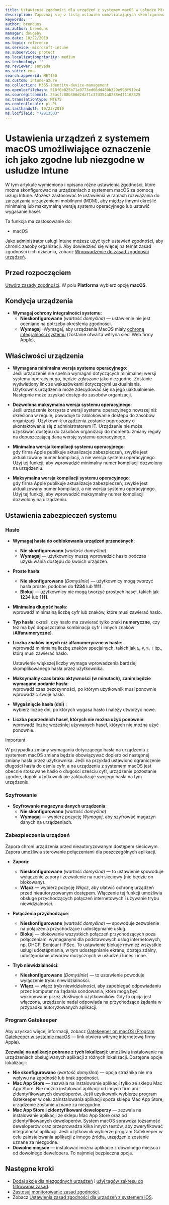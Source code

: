 ```yaml
---
title: Ustawienia zgodności dla urządzeń z systemem macOS w usłudze Microsoft Intune — Azure | Microsoft Docs
description: Zapoznaj się z listą ustawień umożliwiających skonfigurowanie zgodności dla urządzeń z systemem macOS w usłudze Microsoft Intune. Możesz między innymi wymagać stosowania ochrony integralności systemu firmy Apple, określać ograniczenia dotyczące haseł, wymagać zapory oraz zezwalać na użycie programu Gatekeeper.
keywords: ''
author: brenduns
ms.author: brenduns
manager: dougeby
ms.date: 10/22/2019
ms.topic: reference
ms.service: microsoft-intune
ms.subservice: protect
ms.localizationpriority: medium
ms.technology: ''
ms.reviewer: samyada
ms.suite: ems
search.appverid: MET150
ms.custom: intune-azure
ms.collection: M365-identity-device-management
ms.openlocfilehash: 518f0b825b71a9773ed66dd480b329e998f919c4
ms.sourcegitcommit: 25acfc88b366d2da71c37d354a0238e4f1168325
ms.translationtype: MTE75
ms.contentlocale: pl-PL
ms.lasthandoff: 10/23/2019
ms.locfileid: "72813503"
---
```

# <a name="macos-settings-to-mark-devices-as-compliant-or-not-compliant-using-intune"></a>Ustawienia urządzeń z systemem macOS umożliwiające oznaczenie ich jako zgodne lub niezgodne w usłudze Intune

W tym artykule wymieniono i opisano różne ustawienia zgodności, które można skonfigurować na urządzeniach z systemem macOS za pomocą usługi Intune. Możesz zastosować te ustawienia w ramach rozwiązania do zarządzania urządzeniami mobilnymi (MDM), aby między innymi określić minimalną lub maksymalną wersję systemu operacyjnego lub ustawić wygasanie haseł.

Ta funkcja ma zastosowanie do:

- macOS

Jako administrator usługi Intune możesz użyć tych ustawień zgodności, aby chronić zasoby organizacji. Aby dowiedzieć się więcej na temat zasad zgodności i ich działania, zobacz [Wprowadzenie do zasad zgodności urządzeń](device-compliance-get-started.md).

## <a name="before-you-begin"></a>Przed rozpoczęciem

[Utwórz zasady zgodności](create-compliance-policy.md#create-the-policy). W polu **Platforma** wybierz opcję **macOS**.

## <a name="device-health"></a>Kondycja urządzenia

- **Wymagaj ochrony integralności systemu**:  
  - **Nieskonfigurowane** (*wartość domyślna*) — ustawienie nie jest oceniane na potrzeby określenia zgodności.
  - **Wymagaj** -Wymagaj, aby urządzenia MacOS miały [ochronę integralności systemu](https://support.apple.com/HT204899) (zostanie otwarta witryna sieci Web firmy Apple).  

## <a name="device-properties"></a>Właściwości urządzenia

- **Wymagana minimalna wersja systemu operacyjnego**:  
  Jeśli urządzenie nie spełnia wymagań dotyczących minimalnej wersji systemu operacyjnego, będzie zgłaszane jako niezgodne. Zostanie wyświetlony link ze wskazówkami dotyczącymi uaktualniania. Użytkownik urządzenia może zdecydować się na jego uaktualnienie. Następnie może uzyskać dostęp do zasobów organizacji.

- **Dozwolona maksymalna wersja systemu operacyjnego**:  
  Jeśli urządzenie korzysta z wersji systemu operacyjnego nowszej niż określona w regule, powoduje to zablokowanie dostępu do zasobów organizacji. Użytkownik urządzenia zostanie poproszony o skontaktowanie się z administratorem IT. Urządzenie nie może uzyskiwać dostępu do zasobów organizacji do momentu zmiany reguły na dopuszczającą daną wersję systemu operacyjnego.

- **Minimalna wersja kompilacji systemu operacyjnego**:  
  gdy firma Apple publikuje aktualizacje zabezpieczeń, zwykle jest aktualizowany numer kompilacji, a nie wersja systemu operacyjnego. Użyj tej funkcji, aby wprowadzić minimalny numer kompilacji dozwolony na urządzeniu.

- **Maksymalna wersja kompilacji systemu operacyjnego**:  
  gdy firma Apple publikuje aktualizacje zabezpieczeń, zwykle jest aktualizowany numer kompilacji, a nie wersja systemu operacyjnego. Użyj tej funkcji, aby wprowadzić maksymalny numer kompilacji dozwolony na urządzeniu.

## <a name="system-security-settings"></a>Ustawienia zabezpieczeń systemu

### <a name="password"></a>Hasło

- **Wymagaj hasła do odblokowania urządzeń przenośnych**:  
  - **Nie skonfigurowano** (*wartość domyślna*)
  - **Wymagaj** — użytkownicy muszą wprowadzić hasło podczas uzyskiwania dostępu do swoich urządzeń.

- **Proste hasła**:  
  - **Nie skonfigurowano** (*Domyślnie*) — użytkownicy mogą tworzyć hasła proste, podobne do **1234** lub **1111**.
  - **Blokuj** — użytkownicy nie mogą tworzyć prostych haseł, takich jak **1234** lub **1111**.

- **Minimalna długość hasła**:  
  wprowadź minimalną liczbę cyfr lub znaków, które musi zawierać hasło.

- **Typ hasła**: określ, czy hasło ma zawierać tylko znaki **numeryczne**, czy też ma być dopuszczalna kombinacja cyfr i innych znaków (**Alfanumeryczne**).

- **Liczba znaków innych niż alfanumeryczne w haśle**:  
  wprowadź minimalną liczbę znaków specjalnych, takich jak `&`, `#`, `%`, `!` itp., którą musi zawierać hasło.

  Ustawienie większej liczby wymaga wprowadzenia bardziej skomplikowanego hasła przez użytkownika.

- **Maksymalny czas braku aktywności (w minutach), zanim będzie wymagane podanie hasła**:  
  wprowadź czas bezczynności, po którym użytkownik musi ponownie wprowadzić swoje hasło.

- **Wygaśnięcie hasła (dni)** :  
  wybierz liczbę dni, po których wygasa hasło i należy utworzyć nowe.

- **Liczba poprzednich haseł, których nie można użyć ponownie**:  
  wprowadź liczbę wcześniej używanych haseł, których nie można użyć ponownie.
> [!IMPORTANT]
> W przypadku zmiany wymagania dotyczącego hasła na urządzeniu z systemem macOS zmiana będzie obowiązywać dopiero od następnej zmiany hasła przez użytkownika. Jeśli na przykład ustawiono ograniczenie długości hasła do ośmiu cyfr, a na urządzeniu z systemem macOS jest obecnie stosowane hasło o długości sześciu cyfr, urządzenie pozostanie zgodne, dopóki użytkownik nie zaktualizuje swojego hasła na tym urządzeniu.

### <a name="encryption"></a>Szyfrowanie

- **Szyfrowanie magazynu danych urządzenia**:  
  - **Nie skonfigurowano** (*wartość domyślna*)
  - **Wymagaj** — wybierz pozycję *Wymagaj*, aby szyfrować magazyn danych na urządzeniach.

### <a name="device-security"></a>Zabezpieczenia urządzeń

Zapora chroni urządzenia przed nieautoryzowanym dostępem sieciowym. Zapora umożliwia sterowanie połączeniami dla poszczególnych aplikacji. 

- **Zapora**:  
  - **Nieskonfigurowane** (*wartość domyślna*) — to ustawienie spowoduje wyłączenie zapory i zezwolenie na ruch sieciowy (nie będzie on blokowany).
  - **Włącz** — wybierz pozycję *Włącz*, aby ułatwić ochronę urządzeń przed nieautoryzowanym dostępem. Włączenie tej funkcji umożliwia obsługę przychodzących połączeń internetowych i używanie trybu niewidzialności. 

- **Połączenia przychodzące**:  
  - **Nieskonfigurowane** (*wartość domyślna*) — spowoduje zezwolenie na połączenia przychodzące i udostępnianie usług.
  - **Blokuj** — blokowanie wszystkich połączeń przychodzących poza połączeniami wymaganymi dla podstawowych usług internetowych, np. DHCP, Bonjour i IPSec. To ustawienie blokuje również wszystkie usługi udostępniania, w tym udostępnianie ekranu, dostęp zdalny, udostępnianie utworów muzycznych w usłudze iTunes i inne.  

- **Tryb niewidzialności**:  
  - **Nieskonfigurowane** (*Domyślnie*) — to ustawienie powoduje wyłączenie trybu niewidzialności.
  - **Włącz** — włącz tryb niewidzialności, aby zapobiegać odpowiadaniu przez komputer na żądania sondowania, które mogą być wykonywane przez złośliwych użytkowników. Gdy ta opcja jest włączona, urządzenie nadal odpowiada na przychodzące żądania w przypadku autoryzowanych aplikacji.  

### <a name="gatekeeper"></a>Program Gatekeeper

Aby uzyskać więcej informacji, zobacz [Gatekeeper on macOS (Program Gatekeeper w systemie macOS](https://support.apple.com/HT202491) — link otwiera witrynę internetową firmy Apple).

**Zezwalaj na aplikacje pobrane z tych lokalizacji**: umożliwia instalowanie na urządzeniach obsługiwanych aplikacji z różnych lokalizacji. Dostępne opcje lokalizacji:

- **Nie skonfigurowano** (*wartość domyślna*) — opcja strażnika nie ma wpływu na zgodność lub brak zgodności.  
- **Mac App Store** — zezwala na instalowanie aplikacji tylko ze sklepu Mac App Store. Nie można instalować aplikacji od innych firm ani zidentyfikowanych deweloperów. Jeśli użytkownik wybierze program Gatekeeper w celu zainstalowania aplikacji spoza sklepu Mac App Store, urządzenie zostanie uznane za niezgodne.
- **Mac App Store i zidentyfikowani deweloperzy** — zezwala na instalowanie aplikacji ze sklepu Mac App Store oraz od zidentyfikowanych deweloperów. System macOS sprawdza tożsamość deweloperów oraz przeprowadza kilka innych testów, aby zweryfikować integralność aplikacji. Jeśli użytkownik wybierze program Gatekeeper w celu zainstalowania aplikacji z innego źródła, urządzenie zostanie uznane za niezgodne.
- **Dowolne miejsce** — instalować można aplikacje z dowolnego miejsca i od dowolnego dewelopera. To najmniej bezpieczna opcja.
 

## <a name="next-steps"></a>Następne kroki

- [Dodaj akcje dla niezgodnych urządzeń](actions-for-noncompliance.md) i [użyj tagów zakresu do filtrowania zasad](../fundamentals/scope-tags.md).
- [Zastosuj monitorowanie zasad zgodności](compliance-policy-monitor.md).
- Zobacz [Ustawienia zasad zgodności dla urządzeń z systemem iOS](compliance-policy-create-ios.md).